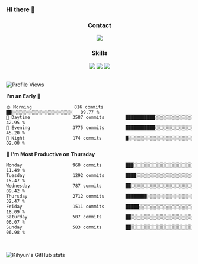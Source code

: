 ### Hi there 👋

<!--
**Key5771/Key5771** is a ✨ _special_ ✨ repository because its `README.md` (this file) appears on your GitHub profile.

Here are some ideas to get you started:

- 🔭 I’m currently working on ...
- 🌱 I’m currently learning ...
- 👯 I’m looking to collaborate on ...
- 🤔 I’m looking for help with ...
- 💬 Ask me about ...
- 📫 How to reach me: ...
- 😄 Pronouns: ...
- ⚡ Fun fact: ...
-->

<h3 align="center">Contact</h3>
<div align="center">
  <a href="mailto:ksj57715@gmail.com"><img src="https://img.shields.io/badge/Gmail-D14836?style=for-the-badge&logo=gmail&logoColor=white"/></a>
</div>

<h3 align="center">Skills</h3>
<div align="center">
  <img src="https://img.shields.io/badge/iOS-000000?style=for-the-badge&logo=ios&logoColor=white"/>
  <img src="https://img.shields.io/badge/Swift-FA7343?style=for-the-badge&logo=swift&logoColor=white"/>
  <img src="https://img.shields.io/badge/Xcode-007ACC?style=for-the-badge&logo=Xcode&logoColor=white"/>
</div>

<br>

<!--START_SECTION:waka-->
![Profile Views](http://img.shields.io/badge/Profile%20Views-11-blue)

**I'm an Early 🐤** 

```text
🌞 Morning                816 commits         ██░░░░░░░░░░░░░░░░░░░░░░░   09.77 % 
🌆 Daytime                3587 commits        ███████████░░░░░░░░░░░░░░   42.95 % 
🌃 Evening                3775 commits        ███████████░░░░░░░░░░░░░░   45.20 % 
🌙 Night                  174 commits         █░░░░░░░░░░░░░░░░░░░░░░░░   02.08 % 
```
📅 **I'm Most Productive on Thursday** 

```text
Monday                   960 commits         ███░░░░░░░░░░░░░░░░░░░░░░   11.49 % 
Tuesday                  1292 commits        ████░░░░░░░░░░░░░░░░░░░░░   15.47 % 
Wednesday                787 commits         ██░░░░░░░░░░░░░░░░░░░░░░░   09.42 % 
Thursday                 2712 commits        ████████░░░░░░░░░░░░░░░░░   32.47 % 
Friday                   1511 commits        █████░░░░░░░░░░░░░░░░░░░░   18.09 % 
Saturday                 507 commits         ██░░░░░░░░░░░░░░░░░░░░░░░   06.07 % 
Sunday                   583 commits         ██░░░░░░░░░░░░░░░░░░░░░░░   06.98 % 
```



<!--END_SECTION:waka-->

<br>


![Kihyun's GitHub stats](https://github-readme-stats.vercel.app/api?username=key5771&show_icons=true&theme=radical)
